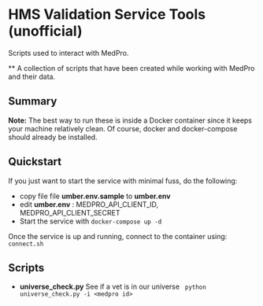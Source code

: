 # HMS Validation Service Tools (unofficial)
Scripts used to interact with MedPro.  

** A collection of scripts that have been created while working with MedPro and their
data. 

## Summary
**Note:** The best way to run these is inside a Docker container since it keeps your machine relatively clean.  Of course, docker and docker-compose should already be installed.

## Quickstart
If you just want to start the service with minimal fuss, do the following:
- copy file file **umber.env.sample** to **umber.env**
- edit **umber.env** : MEDPRO_API_CLIENT_ID, MEDPRO_API_CLIENT_SECRET
- Start the service with `docker-compose up -d`

Once the service is up and running, connect to the container using:
`connect.sh`

## Scripts

- **universe_check.py** See if a vet is in our universe
` python universe_check.py -i <medpro id>`
